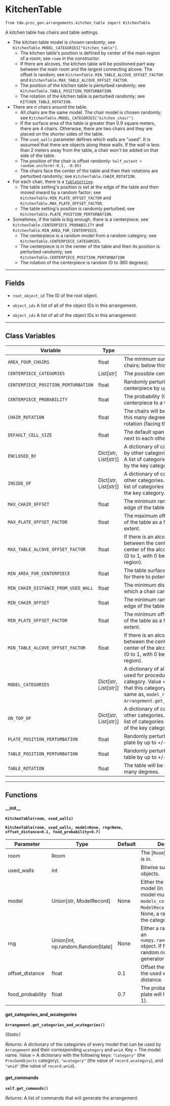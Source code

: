 # KitchenTable

`from tdw.proc_gen.arrangements.kitchen_table import KitchenTable`

A kitchen table has chairs and table settings.

- The kitchen table model is chosen randomly; see `KitchenTable.MODEL_CATEGORIES["kitchen_table"]`.
  - The kitchen table's position is defined by center of the main region of a room; see `room` in the constructor.
  - If there are alcoves, the kitchen table will be positioned part way between the main room and the largest connecting alcove. The offset is random; see `KitchenTable.MIN_TABLE_ALCOVE_OFFSET_FACTOR` and `KitchenTable.MAX_TABLE_ALCOVE_OFFSET_FACTOR`.
  - The position of the kitchen table is perturbed randomly; see `KitchenTable.TABLE_POSITION_PERTURBATION`.
  - The rotation of the kitchen table is perturbed randomly; see `KITCHEN_TABLE_ROTATION`.
- There are *n* chairs around the table.
  - All chairs are the same model. The chair model is chosen randomly; see `KitchenTable.MODEL_CATEGORIES["kitchen_chair"]`.
  - If the surface area of the table is greater than 0.9 square meters, there are 4 chairs. Otherwise, there are two chairs and they are placed on the shorter sides of the table.
  - The `used_walls` parameter defines which walls are "used". It is assumed that there are objects along these walls. If the wall is less than 2 meters away from the table, a chair _won't_ be added on that side of the table.
  - The position of the chair is offset randomly: `half_extent + random.uniform(-0.1, -0.05)`
  - The chairs face the center of the table and then their rotations are perturbed randomly; see `KitchenTable.CHAIR_ROTATION`.
- For each chair, there is a [`TableSetting`](table_setting.md).
  - The table setting's position is set at the edge of the table and then moved inward by a random factor; see `KitchenTable.MIN_PLATE_OFFSET_FACTOR` and `KitchenTable.MAX_PLATE_OFFSET_FACTOR`.
  - The table setting's position is randomly perturbed; see `KitchenTable.PLATE_POSITION_PERTURBATION`.
- Sometimes, if the table is big enough, there is a centerpiece; see `KitchenTable.CENTERPIECE_PROBABILITY` and `KitchenTable.MIN_AREA_FOR_CENTERPIECE`.
  - The centerpiece is a random model from a random category; see `KitchenTable.CENTERPIECE_CATEGORIES`.
  - The centerpiece is in the center of the table and then its position is perturbed randomly; see `KitchenTable.CENTERPIECE_POSITION_PERTURBATION`
  - The rotation of the centerpiece is random (0 to 360 degrees).

***

## Fields

- `root_object_id` The ID of the root object.

- `object_ids` A list of all of the object IDs in this arrangement.

- `object_ids` A list of all of the object IDs in this arrangement.

***

## Class Variables

| Variable | Type | Description | Value |
| --- | --- | --- | --- |
| `AREA_FOUR_CHAIRS` | float | The minimum surface area required for four chairs; below this, there are only two chairs. | `0.9` |
| `CENTERPIECE_CATEGORIES` | List[str] | The possible centerpiece categories. | `["jug", "vase", "bowl"]` |
| `CENTERPIECE_POSITION_PERTURBATION` | float | Randomly perturb the (x, z) coordinates of the centerpiece by up to +/- this distance. | `0.1` |
| `CENTERPIECE_PROBABILITY` | float | The probability (0 to 1) of adding a adding a centerpiece to a table. | `0.75` |
| `CHAIR_ROTATION` | float | The chairs will be rotated randomly up to +/- this many degrees with respect to their initial rotation (facing the table). | `10` |
| `DEFAULT_CELL_SIZE` | float | The default span used for arranging objects next to each other. | `0.6096` |
| `ENCLOSED_BY` | Dict[str, List[str]] | A dictionary of categories that can be enclosed by other categories. Key = A category. Value = A list of categories of models that can enclosed by the key category. | `loads(Path(resource_filename(__name__, "data/enclosed_by.json")).read_text())` |
| `INSIDE_OF` | Dict[str, List[str]] | A dictionary of categories that can be inside of other categories. Key = A category. Value = A list of categories of models that can inside of the key category. | `loads(Path(resource_filename(__name__, "data/inside_of.json")).read_text())` |
| `MAX_CHAIR_OFFSET` | float | The minimum random offset of a chair from the edge of the table. | `-0.01` |
| `MAX_PLATE_OFFSET_FACTOR` | float | The maximum offset of the plate from the edge of the table as a fraction of the table surface's extent. | `0.7` |
| `MAX_TABLE_ALCOVE_OFFSET_FACTOR` | float | If there is an alcove in the room, the table will be between the center of the main region and the center of the alcove at a random distance factor (0 to 1, with 0 being the center of the main region). | `0.65` |
| `MIN_AREA_FOR_CENTERPIECE` | float | The table surface area must be greater than this for there to potentially be a centerpiece. | `1.1` |
| `MIN_CHAIR_DISTANCE_FROM_USED_WALL` | float | The minimum distace from a "used wall" at which a chair can be placed. | `2` |
| `MIN_CHAIR_OFFSET` | float | The minimum random offset of a chair from the edge of the table. | `-0.02` |
| `MIN_PLATE_OFFSET_FACTOR` | float | The minimum offset of the plate from the edge of the table as a fraction of the table surface's extent. | `0.65` |
| `MIN_TABLE_ALCOVE_OFFSET_FACTOR` | float | If there is an alcove in the room, the table will be between the center of the main region and the center of the alcove at a random distance factor (0 to 1, with 0 being the center of the main region). | `0.35` |
| `MODEL_CATEGORIES` | Dict[str, List[str]] | A dictionary of all of the models that may be used for procedural generation. Key = The category. Value = A list of model names. Note that this category overlaps with, but is not the same as, `model_record.wcategory`; see: `Arrangement.get_categories_and_wcategories()`. | `loads(Path(resource_filename(__name__, "data/models.json")).read_text())` |
| `ON_TOP_OF` | Dict[str, List[str]] | A dictionary of categories that can be on top of other categories. Key = A category. Value = A list of categories of models that can be on top of the key category. | `loads(Path(resource_filename(__name__, "data/on_top_of.json")).read_text())` |
| `PLATE_POSITION_PERTURBATION` | float | Randomly perturb the (x, z) coordinates of each plate by up to +/- this distance. | `0.03` |
| `TABLE_POSITION_PERTURBATION` | float | Randomly perturb the (x, z) coordinates of the table by up to +/- this distance. | `0.1` |
| `TABLE_ROTATION` | float | The table will be rotated randomly up to +/- this many degrees. | `2` |

***

## Functions

#### \_\_init\_\_

**`KitchenTable(room, used_walls)`**

**`KitchenTable(room, used_walls, model=None, rng=None, offset_distance=0.1, food_probability=0.7)`**

| Parameter | Type | Default | Description |
| --- | --- | --- | --- |
| room |  Room |  | The [`Room`] that the table is in. |
| used_walls |  int |  | Bitwise sum of walls with objects. |
| model |  Union[str, ModelRecord] | None | Either the name of the model (in which case the model must be in `models_core.json`), or a `ModelRecord`, or None. If None, a random model in the category is selected. |
| rng |  Union[int, np.random.RandomState] | None | Either a random seed or an `numpy.random.RandomState` object. If None, a new random number generator is created. |
| offset_distance |  float  | 0.1 | Offset the position from the used walls by this distance. |
| food_probability |  float  | 0.7 | The probability that each plate will have food (0 to 1). |

#### get_categories_and_wcategories

**`Arrangement.get_categories_and_wcategories()`**

_(Static)_

_Returns:_  A dictionary of the categories of every model that can be used by `Arrangement` and their corresponding `wcategory` and `wnid`. Key = The model name. Value = A dictionary with the following keys: `"category"` (the `ProcGenObjects` category), `"wcategory"` (the value of `record.wcategory`), and `"wnid"` (the value of `record.wnid`).

#### get_commands

**`self.get_commands()`**

_Returns:_  A list of commands that will generate the arrangement.